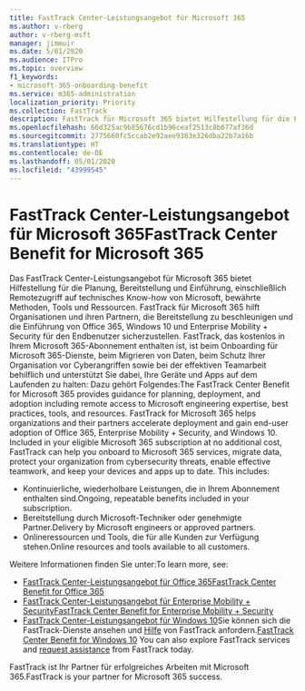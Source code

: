 ```yaml
---
title: FastTrack Center-Leistungsangebot für Microsoft 365
ms.author: v-rberg
author: v-rberg-msft
manager: jimmuir
ms.date: 5/01/2020
ms.audience: ITPro
ms.topic: overview
f1_keywords:
- microsoft-365-onboarding-benefit
ms.service: m365-administration
localization_priority: Priority
ms.collection: FastTrack
description: FastTrack für Microsoft 365 bietet Hilfestellung für die Planung, Bereitstellung und Einführung, einschließlich Remotezugriff auf technisches Know-how von Microsoft, bewährte Methoden, Tools und Ressourcen. FastTrack für Microsoft 365 hilft Organisationen und ihren Partnern, die Bereitstellung zu beschleunigen und die Einführung von Office 365, Windows 10 und Enterprise Mobility + Security für den Endbenutzer sicherzustellen.
ms.openlocfilehash: 66d325ac9b85676cd1b96ceaf2513c8b677af36d
ms.sourcegitcommit: 2775660fc5ccab2e92aee9383e326dba22b7a16b
ms.translationtype: HT
ms.contentlocale: de-DE
ms.lasthandoff: 05/01/2020
ms.locfileid: "43999545"
---
```

# <a name="fasttrack-center-benefit-for-microsoft-365"></a><span data-ttu-id="5fadc-104">FastTrack Center-Leistungsangebot für Microsoft 365</span><span class="sxs-lookup"><span data-stu-id="5fadc-104">FastTrack Center Benefit for Microsoft 365</span></span>

<span data-ttu-id="5fadc-p102">Das FastTrack Center-Leistungsangebot für Microsoft 365 bietet Hilfestellung für die Planung, Bereitstellung und Einführung, einschließlich Remotezugriff auf technisches Know-how von Microsoft, bewährte Methoden, Tools und Ressourcen. FastTrack für Microsoft 365 hilft Organisationen und ihren Partnern, die Bereitstellung zu beschleunigen und die Einführung von Office 365, Windows 10 und Enterprise Mobility + Security für den Endbenutzer sicherzustellen. FastTrack, das kostenlos in Ihrem Microsoft 365-Abonnement enthalten ist, ist beim Onboarding für Microsoft 365-Dienste, beim Migrieren von Daten, beim Schutz Ihrer Organisation vor Cyberangriffen sowie bei der effektiven Teamarbeit behilflich und unterstützt Sie dabei, Ihre Geräte und Apps auf dem Laufenden zu halten: Dazu gehört Folgendes:</span><span class="sxs-lookup"><span data-stu-id="5fadc-p102">The FastTrack Center Benefit for Microsoft 365 provides guidance for planning, deployment, and adoption including remote access to Microsoft engineering expertise, best practices, tools, and resources. FastTrack for Microsoft 365 helps organizations and their partners accelerate deployment and gain end-user adoption of Office 365, Enterprise Mobility + Security, and Windows 10. Included in your eligible Microsoft 365 subscription at no additional cost, FastTrack can help you onboard to Microsoft 365 services, migrate data, protect your organization from cybersecurity threats, enable effective teamwork, and keep your devices and apps up to date. This includes:</span></span>

- <span data-ttu-id="5fadc-109">Kontinuierliche, wiederholbare Leistungen, die in Ihrem Abonnement enthalten sind.</span><span class="sxs-lookup"><span data-stu-id="5fadc-109">Ongoing, repeatable benefits included in your subscription.</span></span>
- <span data-ttu-id="5fadc-110">Bereitstellung durch Microsoft-Techniker oder genehmigte Partner.</span><span class="sxs-lookup"><span data-stu-id="5fadc-110">Delivery by Microsoft engineers or approved partners.</span></span>
- <span data-ttu-id="5fadc-111">Onlineressourcen und Tools, die für alle Kunden zur Verfügung stehen.</span><span class="sxs-lookup"><span data-stu-id="5fadc-111">Online resources and tools available to all customers.</span></span>
  
<span data-ttu-id="5fadc-112">Weitere Informationen finden Sie unter:</span><span class="sxs-lookup"><span data-stu-id="5fadc-112">To learn more, see:</span></span>

- [<span data-ttu-id="5fadc-113">FastTrack Center-Leistungsangebot für Office 365</span><span class="sxs-lookup"><span data-stu-id="5fadc-113">FastTrack Center Benefit for Office 365</span></span>](O365-fasttrack-benefit-for-office-365.md) 
- [<span data-ttu-id="5fadc-114">FastTrack Center-Leistungsangebot für Enterprise Mobility + Security</span><span class="sxs-lookup"><span data-stu-id="5fadc-114">FastTrack Center Benefit for Enterprise Mobility + Security</span></span>](EMS-fasttrack-benefit-for-EMS.md)
- <span data-ttu-id="5fadc-115">[FastTrack Center-Leistungsangebot für Windows 10](Win-10-fasttrack-benefit-for-Windows-10.md)Sie können sich die FastTrack-Dienste ansehen und [Hilfe](https://go.microsoft.com/fwlink/p/?LinkId=2003903) von FastTrack anfordern.</span><span class="sxs-lookup"><span data-stu-id="5fadc-115">[FastTrack Center Benefit for Windows 10](Win-10-fasttrack-benefit-for-Windows-10.md) You can also explore FastTrack services and [request assistance](https://go.microsoft.com/fwlink/p/?LinkId=2003903) from FastTrack today.</span></span>

<span data-ttu-id="5fadc-116">FastTrack ist Ihr Partner für erfolgreiches Arbeiten mit Microsoft 365.</span><span class="sxs-lookup"><span data-stu-id="5fadc-116">FastTrack is your partner for Microsoft 365 success.</span></span>
  